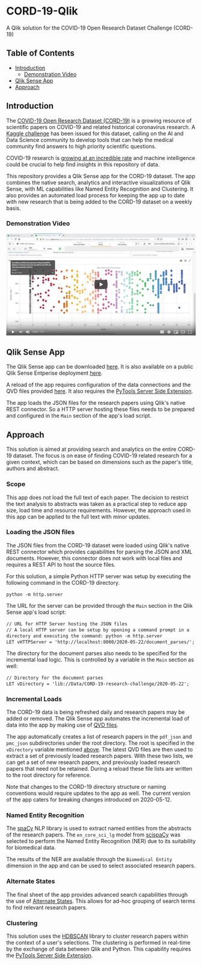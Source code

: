 # CORD-19-Qlik
A Qlik solution for the COVID-19 Open Research Dataset Challenge (CORD-19)

## Table of Contents

- [Introduction](#introduction)
    - [Demonstration Video](#demonstration-video)
- [Qlik Sense App](#qlik-sense-app)
- [Approach](#approach)

## Introduction
The [COVID-19 Open Research Dataset (CORD-19)](https://www.semanticscholar.org/cord19) is a growing resource of scientific papers on COVID-19 and related historical coronavirus research. A [Kaggle challenge](https://www.kaggle.com/allen-institute-for-ai/CORD-19-research-challenge) has been issued for this dataset, calling on the AI and Data Science community to develop tools that can help the medical community find answers to high priority scientific questions. 

COVID-19 research is [growing at an incredible rate](https://www.sciencemag.org/news/2020/05/scientists-are-drowning-covid-19-papers-can-new-tools-keep-them-afloat) and machine intelligence could be crucial to help find insights in this repository of data.

This repository provides a Qlik Sense app for the CORD-19 dataset. The app combines the native search, analytics and interactive visualizations of Qlik Sense, with ML capabilities like Named Entity Recognition and Clustering. It also provides an automated load process for keeping the app up to date with new research that is being added to the CORD-19 dataset on a weekly basis.

### Demonstration Video
[![Demonstration Video](images/YouTube-Thumb-01.png)](https://youtu.be/5fYWgglx84M)

## Qlik Sense App
The Qlik Sense app can be downloaded [here](https://www.dropbox.com/s/ml8biumnd2b54de/CORD-19-Challenge.qvf?dl=1). It is also available on a public Qlik Sense Entperise deployment [here](https://pe.qlik.com/sense/app/ef47734d-c668-42a1-ba4d-112432c923c1/sheet/9404c419-ba69-4eff-863c-660ad9eb4726/state/analysis).

A reload of the app requires configuration of the data connections and the QVD files provided [here](data). It also requires the [PyTools Server Side Extension](https://github.com/nabeel-oz/qlik-py-tools). 

The app loads the JSON files for the research papers using Qlik's native REST connector. So a HTTP server hosting these files needs to be prepared and configured in the `Main` section of the app's load script.

## Approach
This solution is aimed at providing search and analytics on the entire CORD-19 dataset. The focus is on ease of finding COVID-19 related research for a given context, which can be based on dimensions such as the paper's title, authors and abstract. 

### Scope
This app does not load the full text of each paper. The decision to restrict the text analysis to abstracts was taken as a practical step to reduce app size, load time and resource requirements. However, the approach used in this app can be applied to the full text with minor updates.

### Loading the JSON files
The JSON files from the CORD-19 dataset were loaded using Qlik's native REST connector which provides capabilities for parsing the JSON and XML documents. However, this connector does not work with local files and requires a REST API to host the source files. 

For this solution, a simple Python HTTP server was setup by executing the following command in the CORD-19 directory.
```
python -m http.server
```

The URL for the server can be provided through the `Main` section in the Qlik Sense app's load script:
```
// URL for HTTP Server hosting the JSON files
// A local HTTP server can be setup by opening a command prompt in a directory and executing the command: python -m http.server
LET vHTTPServer = 'http://localhost:8000/2020-05-22/document_parses/';
```
The directory for the document parses also needs to be specified for the incremental load logic. This is controlled by a variable in the `Main` section as well:
```
// Directory for the document parses
LET vDirectory = 'lib://Data/CORD-19-research-challenge/2020-05-22';
```

### Incremental Loads
The CORD-19 data is being refreshed daily and research papers may be added or removed. The Qlik Sense app automates the incremental load of data into the app by making use of [QVD files](https://help.qlik.com/en-US/sense/April2020/Subsystems/Hub/Content/Sense_Hub/Scripting/work-with-QVD-files.htm).

The app automatically creates a list of research papers in the `pdf_json` and `pmc_json` subdirectories under the root directory. The root is specified in the `vDirectory` variable mentioned [above](#loading-the-json-files). The latest QVD files are then used to extract a set of previously loaded research papers. With these two lists, we can get a set of new research papers, and previously loaded research papers that need not be retained. During a reload these file lists are written to the root directory for reference.

Note that changes to the CORD-19 directory structure or naming conventions would require updates to the app as well. The current version of the app caters for breaking changes introduced on 2020-05-12.

### Named Entity Recognition
The [spaCy](https://spacy.io/) NLP library is used to extract named entities from the abstracts of the research papers. The `en_core_sci_lg` model from [scispaCy](https://allenai.github.io/scispacy/) was selected to perform the Named Entity Recognition (NER) due to its suitability for biomedical data.

The results of the NER are available through the `Biomedical Entity` dimension in the app and can be used to select associated research papers.

### Alternate States
The final sheet of the app provides advanced search capabilities through the use of [Alternate States](https://help.qlik.com/en-US/sense/April2020/Subsystems/Hub/Content/Sense_Hub/Visualizations/alternate-states-comparative-analysis.htm). This allows for ad-hoc grouping of search terms to find relevant research papers. 

### Clustering
This solution uses the [HDBSCAN](https://hdbscan.readthedocs.io/en/latest/) library to cluster research papers within the context of a user's selections. The clustering is performed in real-time by the exchange of data between Qlik and Python. This capability requires the [PyTools Server Side Extension](https://github.com/nabeel-oz/qlik-py-tools).
